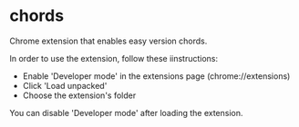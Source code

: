 # chords
Chrome extension that enables easy version chords.


In order to use the extension, follow these iinstructions:
- Enable 'Developer mode' in the extensions page (chrome://extensions)
- Click 'Load unpacked'
- Choose the extension's folder

You can disable 'Developer mode' after loading the extension.